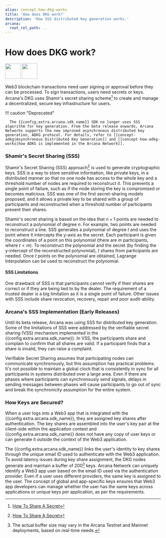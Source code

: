 ```yaml
---
alias: concept-how-dkg-works
title: 'How does DKG work?'
description: 'How SSS distributed key generation works.'
arcana:
  root_rel_path: ..
---
```


# How does DKG work?

<img src="/img/icons/i_dkg_light.png#only-light" width="50"/>
<img src="/img/icons/i_dkg_dark.png#only-dark" width="50"/>

Web3 blockchain transactions need user signing or approval before they can be processed. To sign transactions, users need secrets or keys. Arcana's DKG uses Shamir's secret sharing scheme[^1] to create and manage a decentralized, secure key infrastructure for users.

!!! caution  "Deprecated"

      The {{config.extra.arcana.sdk_name}} SDK no longer uses SSS algorithm for key generation. From the beta release onwards, Arcana Networks supports the new improved asynchronous distributed key generation, ADKG protocol. For details, refer to [[concept-adkg|Asynchronous Distributed Key Generation]] and [[concept-how-adkg-works|how ADKG is implemented in the Arcana Network]].

### Shamir's Secret Sharing (SSS)

Shamir's Secret Sharing (SSS) approach[^1] is used to generate cryptographic keys. SSS is a way to store sensitive information, like private keys, in a distributed manner so that no one node has access to the whole key and a threshold number of nodes are required to reconstruct it. This prevents a single point of failure, such as if the node storing the key is compromised or becomes malicious. SSS was one of the first secret-sharing models proposed, and it allows a private key to be shared with a group of participants and reconstructed when a threshold number of participants present their shares. 

Shamir's secret sharing is based on the idea that $n + 1$ points are needed to reconstruct a polynomial of degree $n$. For example, two points are needed to reconstruct a line. SSS generates a polynomial of degree $t$ and uses the point where it intercepts the y-axis as the secret. Each participant is given the coordinates of a point on this polynomial (there are $m$ participants, where $t < m$). To reconstruct the polynomial and the secret (by finding the y-intercept of the reconstructed polynomial), $t$ shares from participants are needed. Once $t$ points on the polynomial are obtained, Lagrange Interpolation can be used to reconstruct the polynomial.

#### SSS Limitations

One drawback of SSS is that participants cannot verify if their shares are correct or if they are being lied to by the dealer. The requirement of a trusted dealer is a big limitation as it is a single point of failure. Other issues with SSS include share revocation, recovery, repair and poor audit-ability.

### Arcana's SSS Implementation (Early Releases)

Until its beta release, Arcana was using SSS for distributed key generation. Some of the limitations of SSS were addressed by the verifiable secret sharing (VSS) mechanism implemented in the {{config.extra.arcana.sdk_name}}. In VSS, the participants share and complain to confirm that all shares are valid. If a participant finds that a share is invalid, they can raise a complaint.

Verifiable Secret Sharing assumes that participating nodes can communicate synchronously, but this assumption has practical problems. It's not possible to maintain a global clock that is consistently in sync for all participants in systems distributed over a large area. Even if there are phases where participants can synchronously send signals, delays in sending messages between phases will cause participants to go out of sync and break the synchronicity assumption for the entire system.

### How Keys are Secured?

When a user logs into a Web3 app that is integrated with the {{config.extra.arcana.sdk_name}}, they are assigned key shares after authentication. The key shares are assembled into the user's key pair at the client-side within the application context and {{config.extra.arcana.sdk_name}} does not have any copy of user keys or can generate it outside the context of the Web3 application. 

The {{config.extra.arcana.sdk_name}} links the user's identity to key shares through the unique email ID used to authenticate with the Web3 application. To avoid latency issues during key share assignment, the DKG nodes generate and maintain a buffer of 200[^3] keys. Arcana Network can uniquely identify a Web3 app user based on the email ID used via the authentication provider. Even if a user uses different providers, the same key is assigned to the user.  The concept of global and app-specific keys ensures that Web3 app developers can manage whether the user has the same keys across applications or unique keys per application, as per the requirements.

[^1]: [How To Share A Secret](http://web.mit.edu/6.857/OldStuff/Fall03/ref/Shamir-HowToShareASecret.pdf)

[^2]: [Asynchronous Verifiable Secret Sharing and Proactive Cryptosystems](https://eprint.iacr.org/2002/134.pdf)

[^3]: The actual buffer size may vary in the Arcana Testnet and Mainnet deployments, based on real-time needs.
